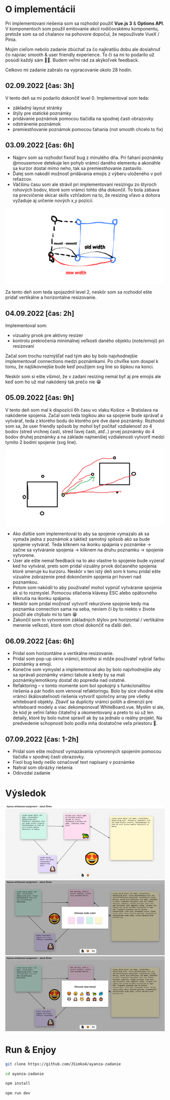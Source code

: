 # O implementácii

Pri implementovaní riešenia som sa rozhodol použiť **Vue.js 3** & **Options API**. V komponentoch som použil emitovanie akcií rodičovskému komponentu, pretože som sa od chalanov na pohovore dopočul, že nepoužívate VueX / Pinia.

Mojim cieľom nebolo zadanie zbúchať za čo najkratšiu dobu ale dosiahnuť čo najviac smooth & user friendly experience. To či sa mi to podarilo už posúdi každý sám 👨‍⚖️.
Budem veľmi rád za akýkoľvek feedback.

Celkovo mi zadanie zabralo na vypracovanie okolo 28 hodín.

## 02.09.2022 [čas: 3h]

V tento deň sa mi podarilo dokončiť level 0. Implementoval som teda:

- základný layout stránky
- štýly pre statické poznámky
- pridávanie poznámok pomocou tlačidla na spodnej časti obrazovky
- odstránenie poznámok
- premiestňovanie poznámok pomocou ťahania (not smooth chcelo to fix)

## 03.09.2022 [čas: 6h]

- Najprv som sa rozhodol fixnúť bug z minulého dňa. Pri ťahaní poznámky @mousemove detekuje len pohyb vrámci daného elementu a akonáhle sa kurzor dostal mimo neho, tak sa premiestňovanie zastavilo.
- Ďalej som nakodil možnosť pridávania emojis z výberu uloženého v poli reťazcov.
- Väčšinu času som ale strávil pri implementovaní resizingu zo štyroch rohových bodov, ktoré som vrámci tohto dňa dokončil. To bola zábava na precvičenie skicar skills vzhľadom na to, že resizing vľavo a dohora vyžaduje aj určenie nových x,y pozícií.

![Skicar skills](documentation-images/skicar-skillz.png)

Za tento deň som teda spojazdnil level 2, neskôr som sa rozhodol ešte pridať vertikálne a horizontálne resizovanie.

## 04.09.2022 [čas: 2h]

Implementoval som:

- vizualny prvok pre aktívny resizer
- kontrolu prekročenia minimálnej veľkosti daného objektu (note/emoji) pri resizovaní

Začal som trochu rozmýšľať nad tým ako by bolo najvhodnejšie implementovať connections medzi poznámkami. Po chvíľke som dospel k tomu, že najšikovnejšie bude keď použijem svg line so šipkou na konci.

Neskôr som si ešte všimol, že v zadaní resizing nemal byť aj pre emojis ale keď som ho už mal nakódený tak prečo nie 😁

## 05.09.2022 [čas: 9h]

V tento deň som mal k dispozícií 6h času vo vlaku Košice -> Bratislava na nakódenie spojenia. Začal som teda logikou ako sa spojenie bude správať a vytvárať, teda z ktorého bodu do ktorého pre dve dané poznámky.
Rozhodol som sa, že user friendly spôsob by mohol byť počítať vzdialenosť zo 4 bodov (stred vrchnej časti, stred ľavej časti, atď..) prvej poznámky do 4 bodov druhej poznámky a na základe najmenšiej vzdialenosti vytvoriť medzi tymito 2 bodmi spojenie (svg line).

![Skicar skills](documentation-images/skicar-skillz2.png)

- Ako ďalšie som implementoval to aby sa spojenie vymazalo ak sa vymaže jedna z poznámok a taktiež samotný spôsob ako sa bude spojenie vytvárať. Teda kliknem na ikonku spájania v poznámke -> začne sa vytváranie spojenia -> kliknem na druhu poznamku -> spojenie vytvorene.
- User ale ešte nemal feedback na to ako vlastne to spojenie bude vyzerať ked ho vytváral, preto som pridal vizuálny prvok dočasného spojenia ktoré smeruje ku kurzoru. Neskôr v ten istý deň som k tomu pridal ešte vizualne zobrazenie pred dokončením spojenia pri hoveri nad poznamkou.
- Potom som nakódil to aby používateľ mohol vypnúť vytváranie spojenia ak si to rozmyslel. Pomocou stlačenia klávesy ESC alebo opätovného kliknutia na ikonku spájania.
- Neskôr som pridal možnosť vytvoriť rekurzívne spojenie kedy ma poznamka connection sama na seba, neviem či by to niekto v živote použil ale chýbalo mi to tam 😁
- Zakončil som to vytvorením základných štýlov pre horizontal / vertikálne menenie veľkosti, ktoré som chcel dokončiť na ďalší deň.

## 06.09.2022 [čas: 6h]

- Pridal som horizontálne a vertikálne resizovanie.
- Pridal som pop-up okno vrámci, ktorého si môže používateľ vybrať farbu poznámky a emoji.
- Konečne som vymyslel a implementoval ako by bolo najvhodnejšie aby sa správali poznámky vrámci tabule a kedy by sa mali poznámky/emotikony dostať do popredia nad ostatné.
- Refaktoring – v tomto momente som bol spokojný s funkcionalitou riešenia a pár hodin som venoval refaktoringu. Bolo by síce vhodné ešte vrámci škálovateľnosti riešenia vytvoriť spoločny array pre všetky whiteboard objekty. Zbaviť sa duplicity vrámci polôh a dimenzii pre whiteboard modely a viac dekomponovať WhiteBoard.vue. Myslím si ale, že kód je veľmi ľahko čitateľný a okomentovaný a preto to sú už len detaily, ktoré by bolo nutné spraviť ak by sa jednalo o reálny projekt. Na predvedenie schopností bolo podľa mňa dostatočne veľa priestoru 🧡.

## 07.09.2022 [čas: 1-2h]

- Pridal som ešte možnosť vymazávania vytvorených spojením pomocou tlačidla v spodnej časti obrazovky.
- Fixol bug kedy nešlo označovať text napísaný v poznámke
- Nahral som obrázky riešenia
- Odovzdal zadanie

# Výsledok

![Ukážka finálneho riešenia 1](documentation-images/vysledok1.png)
![Ukážka finálneho riešenia 2](documentation-images/vysledok2.png)
![Ukážka finálneho riešenia 3](documentation-images/vysledok3.png)

# Run & Enjoy

```sh
git clone https://github.com/JSimko4/ayanza-zadanie
```

```sh
cd ayanza-zadanie
```

```sh
npm install
```

```sh
npm run dev
```
